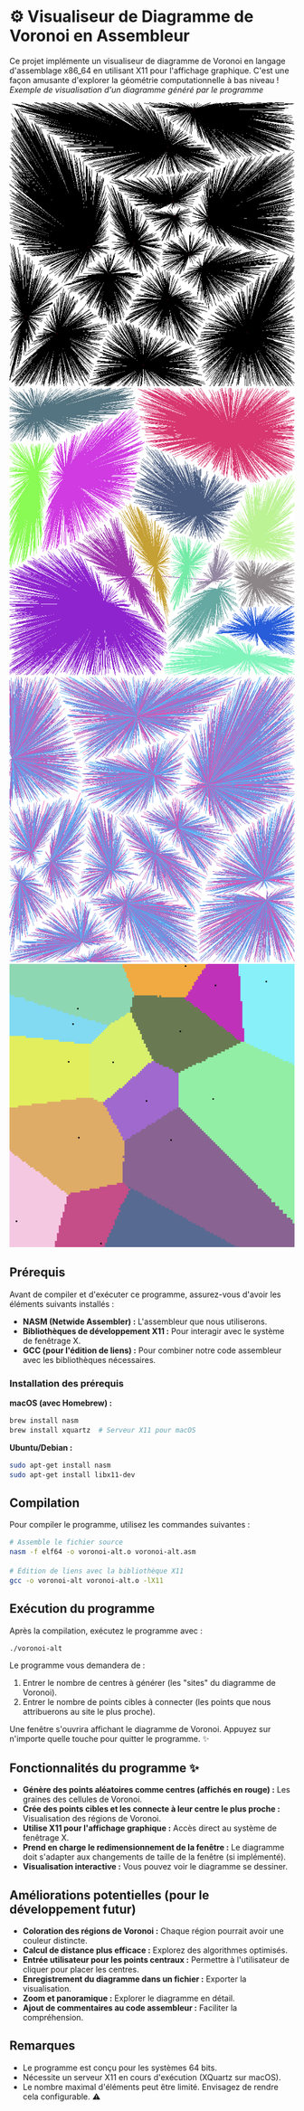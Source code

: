 # ⚙️ Visualiseur de Diagramme de Voronoi en Assembleur 

Ce projet implémente un visualiseur de diagramme de Voronoi en langage d'assemblage x86_64 en utilisant X11 pour l'affichage graphique. C'est une façon amusante d'explorer la géométrie computationnelle à bas niveau ! 
*Exemple de visualisation d'un diagramme généré par le programme*

![Exemple de diagramme de Voronoi](img/alt.png) ![Différentes densités de points](img/alt2.png) ![Visualisation des connexions](img/alt3.png) ![Distribution des points](img/alt4.png)


## Prérequis

Avant de compiler et d'exécuter ce programme, assurez-vous d'avoir les éléments suivants installés :

- **NASM (Netwide Assembler) :** L'assembleur que nous utiliserons.
- **Bibliothèques de développement X11 :** Pour interagir avec le système de fenêtrage X.
- **GCC (pour l'édition de liens) :** Pour combiner notre code assembleur avec les bibliothèques nécessaires.

### Installation des prérequis

**macOS (avec Homebrew) :**

```bash
brew install nasm
brew install xquartz  # Serveur X11 pour macOS
```

**Ubuntu/Debian :**

```bash
sudo apt-get install nasm
sudo apt-get install libx11-dev
```

## Compilation ️

Pour compiler le programme, utilisez les commandes suivantes :

```bash
# Assemble le fichier source
nasm -f elf64 -o voronoi-alt.o voronoi-alt.asm

# Édition de liens avec la bibliothèque X11
gcc -o voronoi-alt voronoi-alt.o -lX11
```

## Exécution du programme 

Après la compilation, exécutez le programme avec :

```bash
./voronoi-alt
```

Le programme vous demandera de :

1. Entrer le nombre de centres à générer (les "sites" du diagramme de Voronoi).
2. Entrer le nombre de points cibles à connecter (les points que nous attribuerons au site le plus proche).

Une fenêtre s'ouvrira affichant le diagramme de Voronoi. Appuyez sur n'importe quelle touche pour quitter le programme. ✨

## Fonctionnalités du programme ✨

- **Génère des points aléatoires comme centres (affichés en rouge) :** Les graines des cellules de Voronoi. 
- **Crée des points cibles et les connecte à leur centre le plus proche :** Visualisation des régions de Voronoi.
- **Utilise X11 pour l'affichage graphique :** Accès direct au système de fenêtrage X. ️
- **Prend en charge le redimensionnement de la fenêtre :** Le diagramme doit s'adapter aux changements de taille de la fenêtre (si implémenté). 
- **Visualisation interactive :** Vous pouvez voir le diagramme se dessiner. 

## Améliorations potentielles (pour le développement futur) 

- **Coloration des régions de Voronoi :** Chaque région pourrait avoir une couleur distincte. 
- **Calcul de distance plus efficace :** Explorez des algorithmes optimisés.
- **Entrée utilisateur pour les points centraux :** Permettre à l'utilisateur de cliquer pour placer les centres. ️
- **Enregistrement du diagramme dans un fichier :** Exporter la visualisation. 
- **Zoom et panoramique :** Explorer le diagramme en détail. 
- **Ajout de commentaires au code assembleur :** Faciliter la compréhension. 

## Remarques

- Le programme est conçu pour les systèmes 64 bits. 
- Nécessite un serveur X11 en cours d'exécution (XQuartz sur macOS).
- Le nombre maximal d'éléments peut être limité. Envisagez de rendre cela configurable. ⚠️

